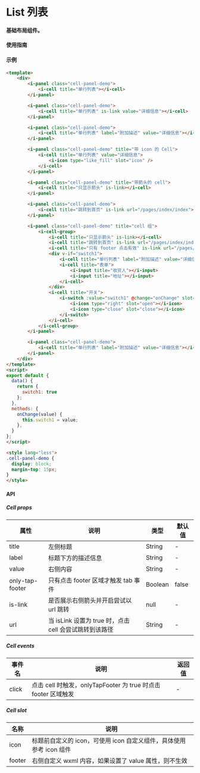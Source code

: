 # List 列表

#### 基础布局组件。

#### 使用指南

#### 示例

```html
<template>
    <div>
        <i-panel class="cell-panel-demo">
            <i-cell title="单行列表"></i-cell>
        </i-panel>

        <i-panel class="cell-panel-demo">
            <i-cell title="单行列表" is-link value="详细信息"></i-cell>
        </i-panel>

        <i-panel class="cell-panel-demo">
            <i-cell title="单行列表" label="附加描述" value="详细信息"></i-cell>
        </i-panel>

        <i-panel class="cell-panel-demo" title="带 icon 的 Cell">
            <i-cell title="单行列表" value="详细信息">
                <i-icon type="like_fill" slot="icon" />
            </i-cell>
        </i-panel>

        <i-panel class="cell-panel-demo" title="带箭头的 cell">
            <i-cell title="只显示箭头" is-link></i-cell>
        </i-panel>

        <i-panel class="cell-panel-demo">
            <i-cell title="跳转到首页" is-link url="/pages/index/index"></i-cell>
        </i-panel>

        <i-panel class="cell-panel-demo" title="cell 组">
            <i-cell-group>
                <i-cell title="只显示箭头" is-link></i-cell>
                <i-cell title="跳转到首页" is-link url="/pages/index/index "></i-cell>
                <i-cell title="只有 footer 点击有效" is-link url="/pages/index/index" only-tap-footer></i-cell>
                <div v-if="switch1">
                    <i-cell title="单行列表" label="附加描述" value="详细信息"></i-cell>
                    <i-cell title="表单">
                        <i-input title="收货人"></i-input>
                        <i-input title="地址"></i-input>
                    </i-cell>
                </div>
                <i-cell title="开关">
                    <i-switch :value="switch1" @change="onChange" slot="footer">
                        <i-icon type="right" slot="open"></i-icon>
                        <i-icon type="close" slot="close"></i-icon>
                    </i-switch>
                </i-cell>
            </i-cell-group>
        </i-panel>

        <i-panel class="cell-panel-demo">
            <i-cell title="单行列表" label="附加描述" value="详细信息"></i-cell>
        </i-panel>
    </div>
</template>
<script>
export default {
  data() {
    return {
      switch1: true
    };
  },
  methods: {
    onChange(value) {
      this.switch1 = value;
    },
  }
};
</script>

<style lang="less">
.cell-panel-demo {
  display: block;
  margin-top: 15px;
}
</style>

```

#### API

##### Cell props

| 属性            | 说明                                                  | 类型    | 默认值 |
|-----------------|-----------------------------------------------------|---------|--------|
| title           | 左侧标题                                              | String  | -      |
| label           | 标题下方的描述信息                                    | String  | -      |
| value           | 右侧内容                                              | String  | -      |
| only-tap-footer | 只有点击 footer 区域才触发 tab 事件                   | Boolean | false  |
| is-link         | 是否展示右侧箭头并开启尝试以 url 跳转                 | null    | -      |
| url             | 当 isLink 设置为 true 时，点击 cell 会尝试跳转到该路径 | String  | -      |

##### Cell events

| 事件名 | 说明                                                          | 返回值 |
|--------|-------------------------------------------------------------|--------|
| click  | 点击 cell 时触发，onlyTapFooter 为 true 时点击 footer 区域触发 | -      |

##### Cell slot

| 名称   | 说明                                                              |
|--------|-----------------------------------------------------------------|
| icon   | 标题前自定义的 icon，可使用 icon 自定义组件，具体使用参考 icon 组件 |
| footer | 右侧自定义 wxml 内容，如果设置了 value 属性，则不生效               |
